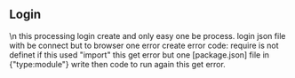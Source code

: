 ## Login 

\n this processing login create and only easy one be process.
login json file with be connect but to browser one error create
error code: require is not definet
if this used "import" this get error 
but one [package.json] file in {"type:module"} write  then
code to run again this get error.
